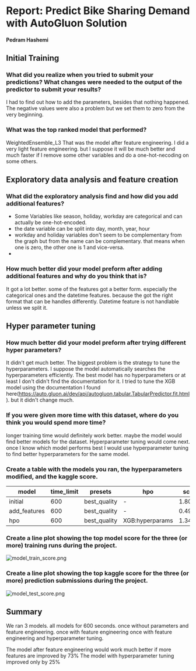# Report: Predict Bike Sharing Demand with AutoGluon Solution
#### Pedram Hashemi

## Initial Training
### What did you realize when you tried to submit your predictions? What changes were needed to the output of the predictor to submit your results?
I had to find out how to add the parameters, besides that nothing happened. The negative values were also a problem but we set them to zero from the very beginning.

### What was the top ranked model that performed?
WeightedEnsemble_L3
That was the model after feature engineering. I did a very light feature engineering. but I suppose it will be much better and much faster if I remove some other variables and do a one-hot-necoding on some others.

## Exploratory data analysis and feature creation
### What did the exploratory analysis find and how did you add additional features?
- Some Variables like season, holiday, workday are categorical and can actually be one-hot-encoded.
- the date variable can be split into day, month, year, hour
- workday and holiday variables don't seem to be complementary from the graph but from the name can be complementary. that means when one is zero, the other one is 1 and vice-versa.
- 

### How much better did your model preform after adding additional features and why do you think that is?
It got a lot better. some of the features got a better form. especially the categorical ones and the datetime features. because the got the right format that can be handles differently. Datetime feature is not handlable unless we split it.

## Hyper parameter tuning
### How much better did your model preform after trying different hyper parameters?
It didn't get much better. The biggest problem is the strategy to tune the hyperparameters. I suppose the model automatically searches the hyperparameters efficiently. The best model has no hyperparameters or at least I don't didn't find the documentation for it. I tried to tune the XGB model using the documentation I found here(https://auto.gluon.ai/dev/api/autogluon.tabular.TabularPredictor.fit.html). but it didn't change much.

### If you were given more time with this dataset, where do you think you would spend more time?
longer training time would definitely work better. maybe the model would find better models for the dataset. Hyperparameter tuning would come next. once I know which model performs best I would use hyperparameter tuning to find better hyperparameters for the same model.

### Create a table with the models you ran, the hyperparameters modified, and the kaggle score.
|model|time_limit|presets|hpo|score|
|--|--|--|--|--|
|initial|600|best_quality|-| 1.80281 |
|add_features|600|best_quality|-| 0.49 |
|hpo|600|best_quality|XGB:hyperparams| 1.34393 |



### Create a line plot showing the top model score for the three (or more) training runs during the project.

![model_train_score.png](img/model_train_score.png)

### Create a line plot showing the top kaggle score for the three (or more) prediction submissions during the project.

![model_test_score.png](img/model_test_score.png)

## Summary

We ran 3 models.
all models for 600 seconds.
once without parameters and feature engineering.
once with feature engineering
once with feature engineering and hyperparameter tuning.

The model after feature engineering would work much better if more features are improved by 73%
The model with hyperparameter tuning improved only by 25%

